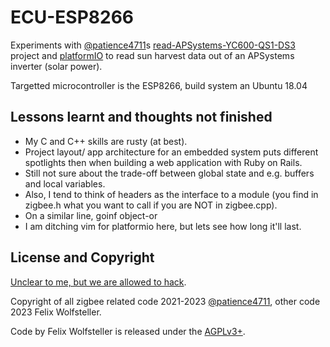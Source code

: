 # ECU-ESP8266

Experiments with [@patience4711](https://github.com/patience4711)s [read-APSystems-YC600-QS1-DS3](https://github.com/patience4711/read-APSystems-YC600-QS1-DS3/issues/109#issuecomment-1518397994) project and [platformIO](platformio.org) to read sun harvest data out of an APSystems inverter (solar power).

Targetted microcontroller is the ESP8266, build system an Ubuntu 18.04

## Lessons learnt and thoughts not finished

- My C and C++ skills are rusty (at best).
- Project layout/ app architecture for an embedded system puts different
  spotlights then when building a web application with Ruby on Rails.
- Still not sure about the trade-off between global state and e.g. buffers and
  local variables.
- Also, I tend to think of headers as the interface to a module (you find in
  zigbee.h what you want to call if you are NOT in zigbee.cpp).
- On a similar line, goinf object-or
- I am ditching vim for platformio here, but lets see how long it'll last.

## License and Copyright

[Unclear to me, but we are allowed to
hack](https://github.com/patience4711/read-APSystems-YC600-QS1-DS3/issues/105).

Copyright of all zigbee related code 2021-2023
[@patience4711](https://github.com/patience4711), other code 2023 Felix
Wolfsteller.

Code by Felix Wolfsteller is released under the [AGPLv3+](https://www.gnu.org/licenses/agpl-3.0.en.html).
